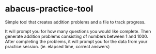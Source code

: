 # abacus-practice-tool
Simple tool that creates addition problems and a file to track progress.

It will prompt you for how many questions you would like complete.
Then generate addition problems consisting of numbers between 1 and 1000. 
After completing the problems, it will prompt you for the data from your practice session. (ie. elapsed time, correct answers)
